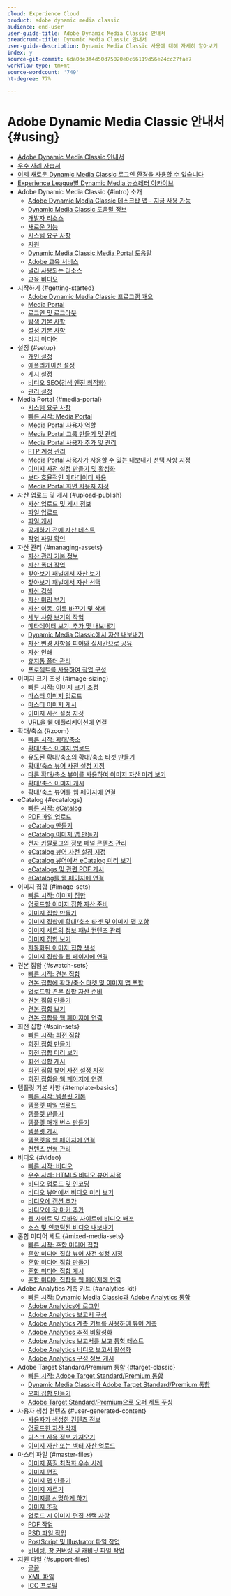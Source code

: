 ```yaml
---
cloud: Experience Cloud
product: adobe dynamic media classic
audience: end-user
user-guide-title: Adobe Dynamic Media Classic 안내서
breadcrumb-title: Dynamic Media Classic 안내서
user-guide-description: Dynamic Media Classic 사용에 대해 자세히 알아보기
index: y
source-git-commit: 6da0de3f4d50d75020e0c66119d56e24cc27fae7
workflow-type: tm+mt
source-wordcount: '749'
ht-degree: 77%

---
```



# Adobe Dynamic Media Classic 안내서 {#using}

+ [Adobe Dynamic Media Classic 안내서](home.md)
+ [우수 사례 자습서](https://experienceleague.adobe.com/docs/experience-manager-learn/dynamic-media-classic-tutorial/overview.html)
+ [이제 새로운 Dynamic Media Classic 로그인 환경을 사용할 수 있습니다](new-ui-2020.md)
+ [Experience League별 Dynamic Media 뉴스레터 아카이브](dynamic-media-newsletter.md)
+ Adobe Dynamic Media Classic {#intro} 소개
   + [Adobe Dynamic Media Classic 데스크탑 앱 - 지금 사용 가능](dynamic-media-classic-desktop-app.md)
   + [Dynamic Media Classic 도움말 정보](introduction.md)
   + [개발자 리소스](developer-resources.md)
   + [새로운 기능](whats-new.md)
   + [시스템 요구 사항](system-requirements.md)
   + [지원](support.md)
   + [Dynamic Media Classic Media Portal 도움말](help-dmc-media-portal.md)
   + [Adobe 교육 서비스](training-services.md)
   + [널리 사용되는 리소스](popular-resources.md)
   + [교육 비디오](training-videos.md)
+ 시작하기 {#getting-started}
   + [Adobe Dynamic Media Classic 프로그램 개요](dmc-platform-overview.md)
   + [Media Portal](media-portal.md)
   + [로그인 및 로그아웃](signing-out.md)
   + [탐색 기본 사항](navigation-basics.md)
   + [설정 기본 사항](setup-basics.md)
   + [리치 미디어](rich-media.md)
+ 설정 {#setup}
   + [개인 설정](personal-setup.md)
   + [애플리케이션 설정](application-setup.md)
   + [게시 설정](publish-setup.md)
   + [비디오 SEO(검색 엔진 최적화)](video-seo-search-engine-optimization.md)
   + [관리 설정](administration-setup.md)
+ Media Portal {#media-portal}
   + [시스템 요구 사항](system-requirements-1.md)
   + [빠른 시작: Media Portal](quick-start-media-portal-administration.md)
   + [Media Portal 사용자 역할](media-portal-user-roles.md)
   + [Media Portal 그룹 만들기 및 관리](creating-media-portal-groups.md)
   + [Media Portal 사용자 추가 및 관리](adding-media-portal-users.md)
   + [FTP 계정 관리](ftp-accounts.md)
   + [Media Portal 사용자가 사용할 수 있는 내보내기 선택 사항 지정](specifying-export-options-available-media.md)
   + [이미지 사전 설정 만들기 및 활성화](creating-enabling-image-presets.md)
   + [보다 효율적인 메타데이터 사용](making-efficient-metadata.md)
   + [Media Portal 화면 사용자 지정](customizing-media-portal-screen.md)
+ 자산 업로드 및 게시 {#upload-publish}
   + [자산 업로드 및 게시 정보](about-asset-upload-publish.md)
   + [파일 업로드](uploading-files.md)
   + [파일 게시](publishing-files.md)
   + [공개하기 전에 자산 테스트](testing-assets-making-them-public.md)
   + [작업 파일 확인](checking-job-files.md)
+ 자산 관리 {#managing-assets}
   + [자산 관리 기본 정보](about-managing-assets.md)
   + [자산 폴더 작업](asset-folders.md)
   + [찾아보기 패널에서 자산 보기](viewing-assets-browse-panel.md)
   + [찾아보기 패널에서 자산 선택](selecting-assets-browse-panel.md)
   + [자산 검색](searching-assets.md)
   + [자산 미리 보기](previewing-asset.md)
   + [자산 이동, 이름 바꾸기 및 삭제](moving-renaming-deleting-assets.md)
   + [세부 사항 보기의 작업](detail-view.md)
   + [메타데이터 보기, 추가 및 내보내기](viewing-adding-exporting-metadata.md)
   + [Dynamic Media Classic에서 자산 내보내기](exporting-assets-from-dmc.md)
   + [자산 변경 사항을 피어와 실시간으로 공유](sharing-asset-changes-peers-real.md)
   + [자산 인쇄](printing-assets.md)
   + [휴지통 폴더 관리](trash-folder.md)
   + [프로젝트를 사용하여 작업 구성](organizing-projects.md)
+ 이미지 크기 조정 {#image-sizing}
   + [빠른 시작: 이미지 크기 조정](quick-start-image-sizing.md)
   + [마스터 이미지 업로드](uploading-master-images.md)
   + [마스터 이미지 게시](publishing-master-images.md)
   + [이미지 사전 설정 지정](setting-image-presets.md)
   + [URL을 웹 애플리케이션에 연결](linking-urls-web-application.md)
+ 확대/축소 {#zoom}
   + [빠른 시작: 확대/축소](quick-start-zoom.md)
   + [확대/축소 이미지 업로드](uploading-zoom-images.md)
   + [유도된 확대/축소의 확대/축소 타겟 만들기](creating-zoom-targets-guided-zoom.md)
   + [확대/축소 뷰어 사전 설정 지정](setting-zoom-viewer-presets.md)
   + [다른 확대/축소 뷰어를 사용하여 이미지 자산 미리 보기](previewing-image-assets-different-zoom.md)
   + [확대/축소 이미지 게시](publishing-zoom-images.md)
   + [확대/축소 뷰어를 웹 페이지에 연결](linking-zoom-viewers-web-pages.md)
+ eCatalog {#ecatalogs}
   + [빠른 시작: eCatalog](quick-start-ecatalog.md)
   + [PDF 파일 업로드](uploading-pdf-files.md)
   + [eCatalog 만들기](creating-ecatalog.md)
   + [eCatalog 이미지 맵 만들기](creating-ecatalog-image-maps.md)
   + [전자 카탈로그의 정보 패널 콘텐츠 관리](info-panel-content.md)
   + [eCatalog 뷰어 사전 설정 지정](setting-ecatalog-viewer-presets.md)
   + [eCatalog 뷰어에서 eCatalog 미리 보기](previewing-ecatalogs-ecatalog-viewer.md)
   + [eCatalogs 및 관련 PDF 게시](publishing-ecatalogs-associated-pdfs.md)
   + [eCatalog를 웹 페이지에 연결](linking-ecatalog-web-page.md)
+ 이미지 집합 {#image-sets}
   + [빠른 시작: 이미지 집합](quick-start-image-sets.md)
   + [업로드할 이미지 집합 자산 준비](preparing-image-set-assets-upload.md)
   + [이미지 집합 만들기](creating-image-set.md)
   + [이미지 집합에 확대/축소 타겟 및 이미지 맵 포함](including-zoom-targets-image-maps.md)
   + [이미지 세트의 정보 패널 컨텐츠 관리](info-panel-content-1.md)
   + [이미지 집합 보기](viewing-image-sets.md)
   + [자동화된 이미지 집합 생성](automated-image-set-generation.md)
   + [이미지 집합을 웹 페이지에 연결](linking-image-set-web-page.md)
+ 견본 집합 {#swatch-sets}
   + [빠른 시작: 견본 집합](quick-start-swatch-sets.md)
   + [견본 집합에 확대/축소 타겟 및 이미지 맵 포함](including-zoom-targets-image-maps-1.md)
   + [업로드할 견본 집합 자산 준비](preparing-swatch-set-assets-upload.md)
   + [견본 집합 만들기](creating-swatch-set.md)
   + [견본 집합 보기](viewing-swatch-sets.md)
   + [견본 집합을 웹 페이지에 연결](linking-swatch-set-web-page.md)
+ 회전 집합 {#spin-sets}
   + [빠른 시작: 회전 집합](quick-start-spin-sets.md)
   + [회전 집합 만들기](creating-spin-set.md)
   + [회전 집합 미리 보기](previewing-spin-set.md)
   + [회전 집합 게시](publishing-spin-set.md)
   + [회전 집합 뷰어 사전 설정 지정](setting-spin-set-viewer-presets.md)
   + [회전 집합을 웹 페이지에 연결](linking-spin-set-web-page.md)
+ 템플릿 기본 사항 {#template-basics}
   + [빠른 시작: 템플릿 기본](quick-start-template-basics.md)
   + [템플릿 파일 업로드](uploading-template-files.md)
   + [템플릿 만들기](creating-template.md)
   + [템플릿 매개 변수 만들기](creating-template-parameters.md)
   + [템플릿 게시](publishing-templates.md)
   + [템플릿을 웹 페이지에 연결](linking-template-web-page.md)
   + [컨텐츠 변형 관리](content-variations.md)
+ 비디오 {#video}
   + [빠른 시작: 비디오](quick-start-video.md)
   + [우수 사례: HTML5 비디오 뷰어 사용](best-practice-using-html5-video.md)
   + [비디오 업로드 및 인코딩](uploading-encoding-videos.md)
   + [비디오 뷰어에서 비디오 미리 보기](previewing-videos-video-viewer.md)
   + [비디오에 캡션 추가](adding-captions-video.md)
   + [비디오에 장 마커 추가](adding-chapter-markers-video.md)
   + [웹 사이트 및 모바일 사이트에 비디오 배포](deploying-video-websites-mobile-sites.md)
   + [소스 및 인코딩된 비디오 내보내기](exporting-source-encoded-videos.md)
+ 혼합 미디어 세트 {#mixed-media-sets}
   + [빠른 시작: 혼합 미디어 집합](quick-start-mixed-media-sets.md)
   + [혼합 미디어 집합 뷰어 사전 설정 지정](setting-mixed-media-set-viewer.md)
   + [혼합 미디어 집합 만들기](creating-mixed-media-set.md)
   + [혼합 미디어 집합 게시](publishing-mixed-media-set.md)
   + [혼합 미디어 집합을 웹 페이지에 연결](linking-mixed-media-set-web.md)
+ Adobe Analytics 계측 키트 {#analytics-kit}
   + [빠른 시작: Dynamic Media Classic과 Adobe Analytics 통합](quick-start-integrating-dmc-analytics.md)
   + [Adobe Analytics에 로그인](log-analytics.md)
   + [Adobe Analytics 보고서 구성](configuring-analytics-reports.md)
   + [Adobe Analytics 계측 키트를 사용하여 뷰어 계측](instrumenting-viewer-using-analytics-instrumentation.md)
   + [Adobe Analytics 추적 비활성화](disabling-analytics-tracking.md)
   + [Adobe Analytics 보고서를 보고 통합 테스트](testing-integration-viewing-analytics-report.md)
   + [Adobe Analytics 비디오 보고서 활성화](enabling-analytics-video-reports.md)
   + [Adobe Analytics 구성 정보 게시](publishing-analytics-configuration-information.md)
+ Adobe Target Standard/Premium 통합 {#target-classic}
   + [빠른 시작: Adobe Target Standard/Premium 통합](quick-start-target-integration.md)
   + [Dynamic Media Classic과 Adobe Target Standard/Premium 통합](integrating-dmc-with-target.md)
   + [오퍼 집합 만들기](creating-offer-set.md)
   + [Adobe Target Standard/Premium으로 오퍼 세트 푸싱](pushing-offer-sets-target.md)
+ 사용자 생성 컨텐츠 {#user-generated-content}
   + [사용자가 생성한 컨텐츠 정보](about-ugc.md)
   + [업로드한 자산 삭제](deleting-uploaded-asset.md)
   + [디스크 사용 정보 가져오기](getting-disk-usage-information.md)
   + [이미지 자산 또는 벡터 자산 업로드](uploading-image-asset-or-vector.md)
+ 마스터 파일 {#master-files}
   + [이미지 품질 최적화 우수 사례](best-practices-optimizing-quality-images.md)
   + [이미지 편집](editing-images.md)
   + [이미지 맵 만들기](creating-image-maps.md)
   + [이미지 자르기](cropping-image.md)
   + [이미지를 선명하게 하기](sharpening-image.md)
   + [이미지 조정](adjusting-image.md)
   + [업로드 시 이미지 편집 선택 사항](image-editing-options-upload.md)
   + [PDF 작업](pdfs.md)
   + [PSD 파일 작업](psd-files.md)
   + [PostScript 및 Illustrator 파일 작업](postscript-illustrator-files.md)
   + [비네팅, 창 커버링 및 캐비닛 파일 작업](vignette-window-covering-cabinet-files.md)
+ 지원 파일 {#support-files}
   + [글꼴](fonts.md)
   + [XML 파일](xml-files.md)
   + [ICC 프로필](icc-profiles.md)
